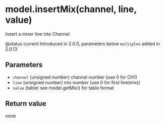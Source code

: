 # model.insertMix\(channel, line, value\)

Insert a mixer line into Channel

@status current Introduced in 2.0.0, parameters below `multiplex` added in 2.0.13

## Parameters

* `channel` \(unsigned number\) channel number \(use 0 for CH1\)
* `line` \(unsigned number\) mix number \(use 0 for first line\(mix\)\)
* `value` \(table\) see model.getMix\(\) for table format

## Return value

none

